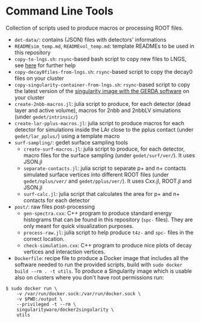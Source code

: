 # Command Line Tools
Collection of scripts used to produce macros or processing ROOT files.

* `det-data/`: contains (JSON) files with detectors' informations
* `READMEsim_temp.md`, `READMEvol_temp.md`: template READMEs to be used in this repository
* `copy-to-lngs.sh`: `rsync`-based bash script to copy new files to LNGS, see [here](https://github.com/mppmu/gerda-snippets/wiki/gerda-mage-sim:-official-MaGe-simulations#copying-back-your-files-to-lngs) for further help
* `copy-decay0files-from-lngs.sh`: `rsync`-based script to copy the decay0 files on your cluster
* `copy-singularity-container-from-lngs.sh`: `rsync`-based script to copy the latest version of the [singularity image with the GERDA software](https://github.com/gipert/gerdasw-containers) on your cluster
* `create-2nbb-macros.jl`: julia script to produce, for each detector (dead layer and active volume), macros for 2nbb and 2nbbLV simulations (under `gedet/intrinsic/`)
* `create-lar-pplus-macros.jl`: julia script to produce macros for each detector for simulations inside the LAr close to the pplus contact (under `gedet/lar_pplus/`) using a template macro 
* `surf-sampling/`: gedet surface sampling tools
    * `create-surf-macros.jl`: julia script to produce, for each detector, macro files for the surface sampling (under `gedet/surf/ver/`). It uses JSON.jl
    * `separate-contacts.jl`: julia script to separate p+ and n+ contacts simulated surface vertices into different ROOT files (under `gedet/nplus/ver/` and `gedet/pplus/ver/`). It uses Cxx.jl, ROOT.jl and JSON.jl
    * `surf-calc.jl`: julia script that calculates the area for p+ and n+ contacts for each detector
* `post/`: raw files post-processing
    * `gen-spectra.cxx`: C++ program to produce standard energy histograms that can be found in this repository (`spc-` files). They are only meant for quick visualization purposes.
    * `process-raw.jl`: julia script to help produce `t4z-` and `spc-` files in the correct location.
    * `check-simulation.cxx`: C++ program to produce nice plots of decay vertices and interaction vertices.
* `Dockerfile`: recipe file to produce a Docker image that includes all the software needed to run the provided scripts, build with `sudo docker build --rm . -t utils`. To produce a Singularity image which is usable also on clusters where you don't have root permissions run:
```
$ sudo docker run \
    -v /var/run/docker.sock:/var/run/docker.sock \
    -v $PWD:/output \
    --privileged -t --rm \
    singularityware/docker2singularity \
    utils
```
